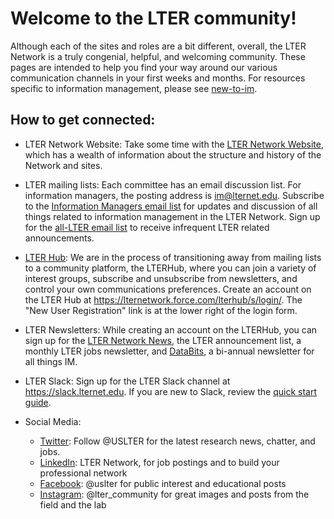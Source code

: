 # Welcome to the LTER community!

Although each of the sites and roles are a bit different, overall, the LTER Network is a truly congenial, helpful, and welcoming community. 
These pages are intended to help you find your way around our various communication channels in your first weeks and months. For resources specific to information management, please see [new-to-im](new-to-im.md).

## How to get connected:

*  LTER Network Website: Take some time with the [LTER Network Website](https://lternet.edu), which has a wealth of information about the structure and history of the Network and sites. 

*  LTER mailing lists: Each committee has an email discussion list. For information managers, the posting address is <im@lternet.edu>. Subscribe to the [Information Managers email list](https://lists.lternet.edu/listinfo/im) for updates and discussion of all things related to information management in the LTER Network. Sign up for the [all-LTER email list](https://lists.lternet.edu/listinfo/all-lter) to receive infrequent LTER related announcements.

*  [LTER Hub](https://lternetwork.force.com/lterhub/s/login/): We are in the process of transitioning away from mailing lists to a community platform, the LTERHub, where you can join a variety of interest groups, subscribe and unsubscribe from newsletters, and control your own communications preferences. Create an account on the LTER Hub at https://lternetwork.force.com/lterhub/s/login/. The "New User Registration" link is at the lower right of the login form.

*  LTER Newsletters: While creating an account on the LTERHub, you can sign up for the [LTER Network News](https://lternet.edu/lter-science-update-newsletter/), the LTER announcement list, a monthly LTER jobs newsletter, and [DataBits](https://lternet.edu/story_types/databits/), a bi-annual newsletter for all things IM. 

*  LTER Slack: Sign up for the LTER Slack channel at https://slack.lternet.edu. If you are new to Slack, review the [quick start guide](https://slack.com/help/articles/360059928654-How-to-use-Slack--your-quick-start-guide).

*  Social Media: 
     *  [Twitter](https://twitter.com/USLTER): Follow @USLTER for the latest research news, chatter, and jobs. 
     *  [LinkedIn](https://www.linkedin.com/company/lter-network): LTER Network, for job postings and to build your professional network 
     *  [Facebook](https://www.facebook.com/uslter): @uslter for public interest and educational posts
     *  [Instagram](https://www.instagram.com/lter_community/?hl=en): @lter_community for great images and posts from the field and the lab
